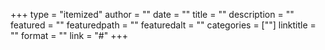 +++
type = "itemized"
author = ""
date = ""
title = ""
description = ""
featured = ""
featuredpath = ""
featuredalt = ""
categories = [""]
linktitle = ""
format = ""
link = "#"
+++